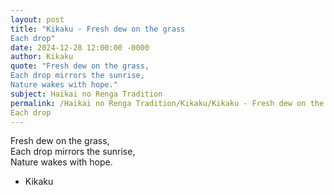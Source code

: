 ```yaml
---
layout: post
title: "Kikaku - Fresh dew on the grass  
Each drop"
date: 2024-12-28 12:00:00 -0000
author: Kikaku
quote: "Fresh dew on the grass,  
Each drop mirrors the sunrise,  
Nature wakes with hope."
subject: Haikai no Renga Tradition
permalink: /Haikai no Renga Tradition/Kikaku/Kikaku - Fresh dew on the grass  
Each drop
---
```


Fresh dew on the grass,  
Each drop mirrors the sunrise,  
Nature wakes with hope.

- Kikaku
